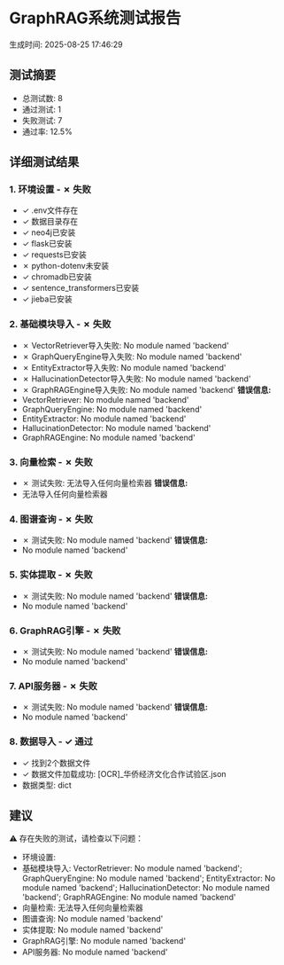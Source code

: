 # GraphRAG系统测试报告
生成时间: 2025-08-25 17:46:29

## 测试摘要
- 总测试数: 8
- 通过测试: 1
- 失败测试: 7
- 通过率: 12.5%

## 详细测试结果
### 1. 环境设置 - ✗ 失败
- ✓ .env文件存在
- ✓ 数据目录存在
- ✓ neo4j已安装
- ✓ flask已安装
- ✓ requests已安装
- ✗ python-dotenv未安装
- ✓ chromadb已安装
- ✓ sentence_transformers已安装
- ✓ jieba已安装

### 2. 基础模块导入 - ✗ 失败
- ✗ VectorRetriever导入失败: No module named 'backend'
- ✗ GraphQueryEngine导入失败: No module named 'backend'
- ✗ EntityExtractor导入失败: No module named 'backend'
- ✗ HallucinationDetector导入失败: No module named 'backend'
- ✗ GraphRAGEngine导入失败: No module named 'backend'
**错误信息:**
- VectorRetriever: No module named 'backend'
- GraphQueryEngine: No module named 'backend'
- EntityExtractor: No module named 'backend'
- HallucinationDetector: No module named 'backend'
- GraphRAGEngine: No module named 'backend'

### 3. 向量检索 - ✗ 失败
- ✗ 测试失败: 无法导入任何向量检索器
**错误信息:**
- 无法导入任何向量检索器

### 4. 图谱查询 - ✗ 失败
- ✗ 测试失败: No module named 'backend'
**错误信息:**
- No module named 'backend'

### 5. 实体提取 - ✗ 失败
- ✗ 测试失败: No module named 'backend'
**错误信息:**
- No module named 'backend'

### 6. GraphRAG引擎 - ✗ 失败
- ✗ 测试失败: No module named 'backend'
**错误信息:**
- No module named 'backend'

### 7. API服务器 - ✗ 失败
- ✗ 测试失败: No module named 'backend'
**错误信息:**
- No module named 'backend'

### 8. 数据导入 - ✓ 通过
- ✓ 找到2个数据文件
- ✓ 数据文件加载成功: [OCR]_华侨经济文化合作试验区.json
- 数据类型: dict

## 建议
⚠️ 存在失败的测试，请检查以下问题：
- 环境设置: 
- 基础模块导入: VectorRetriever: No module named 'backend'; GraphQueryEngine: No module named 'backend'; EntityExtractor: No module named 'backend'; HallucinationDetector: No module named 'backend'; GraphRAGEngine: No module named 'backend'
- 向量检索: 无法导入任何向量检索器
- 图谱查询: No module named 'backend'
- 实体提取: No module named 'backend'
- GraphRAG引擎: No module named 'backend'
- API服务器: No module named 'backend'